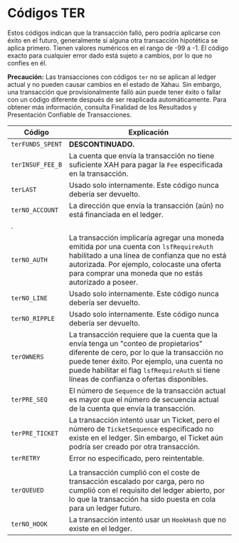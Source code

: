 # Códigos TER

Estos códigos indican que la transacción falló, pero podría aplicarse con éxito en el futuro, generalmente si alguna otra transacción hipotética se aplica primero. Tienen valores numéricos en el rango de -99 a -1. El código exacto para cualquier error dado está sujeto a cambios, por lo que no confíes en él.

**Precaución:** Las transacciones con códigos `ter` no se aplican al ledger actual y no pueden causar cambios en el estado de Xahau. Sin embargo, una transacción que provisionalmente falló aún puede tener éxito o fallar con un código diferente después de ser reaplicada automáticamente. Para obtener más información, consulta Finalidad de los Resultados y Presentación Confiable de Transacciones.

| Código             | Explicación                                                                                                                                                                                                                      |
| ---------------- | -------------------------------------------------------------------------------------------------------------------------------------------------------------------------------------------------------------------------------- |
| `terFUNDS_SPENT` | **DESCONTINUADO.**                                                                                                                                                                                                                  |
| `terINSUF_FEE_B` | La cuenta que envía la transacción no tiene suficiente XAH para pagar la `Fee` especificada en la transacción.                                                                                                                      |
| `terLAST`        | Usado solo internamente. Este código nunca debería ser devuelto.                                                                                                                                                                        |
| `terNO_ACCOUNT`  | La dirección que envía la transacción (aún) no está financiada en el ledger.
.                                                                                                                                                           |
| `terNO_AUTH`     | La transacción implicaría agregar una moneda emitida por una cuenta con `lsfRequireAuth` habilitado a una línea de confianza que no está autorizada. Por ejemplo, colocaste una oferta para comprar una moneda que no estás autorizado a poseer.       |
| `terNO_LINE`     | Usado solo internamente. Este código nunca debería ser devuelto.                                                                                                                                                                        |
| `terNO_RIPPLE`   | Usado solo internamente. Este código nunca debería ser devuelto.                                                                                                                                                                        |
| `terOWNERS`      | La transacción requiere que la cuenta que la envía tenga un "conteo de propietarios" diferente de cero, por lo que la transacción no puede tener éxito. Por ejemplo, una cuenta no puede habilitar el flag `lsfRequireAuth` si tiene líneas de confianza o ofertas disponibles. |
| `terPRE_SEQ`     | El número de `Sequence` de la transacción actual es mayor que el número de secuencia actual de la cuenta que envía la transacción.                                                                                              |
| `terPRE_TICKET`  | La transacción intentó usar un Ticket, pero el número de `TicketSequence` especificado no existe en el ledger. Sin embargo, el Ticket aún podría ser creado por otra transacción.                                            |
| `terRETRY`       | Error no especificado, pero reintentable.
                                                                                                                                                                                                     |
| `terQUEUED`      | La transacción cumplió con el coste de transacción escalado por carga, pero no cumplió con el requisito del ledger abierto, por lo que la transacción ha sido puesta en cola para un ledger futuro.                                                                       |
| `terNO_HOOK`     | La transacción intentó usar un `HookHash` que no existe en el ledger.                                                                                                                                                  |
